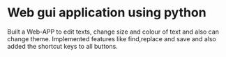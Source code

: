 # Web gui application using python

Built a Web-APP to edit texts, change size and colour of text and also can change theme.
Implemented features like find,replace and save and also added the shortcut keys to all buttons.

